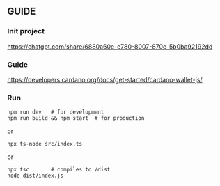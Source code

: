 ## GUIDE

### Init project
https://chatgpt.com/share/6880a60e-e780-8007-870c-5b0ba92192dd

### Guide
https://developers.cardano.org/docs/get-started/cardano-wallet-js/

### Run
```
npm run dev   # for development
npm run build && npm start  # for production
```

or

```
npx ts-node src/index.ts
```

or

```
npx tsc       # compiles to /dist
node dist/index.js
```
